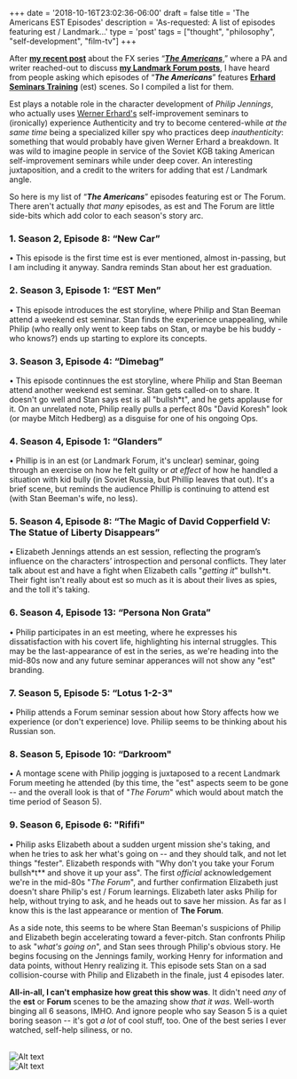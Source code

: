 +++
date = '2018-10-16T23:02:36-06:00'
draft = false
title = 'The Americans EST Episodes'
description = 'As-requested: A list of episodes featuring est / Landmark...'
type = 'post'
tags = ["thought", "philosophy", "self-development", "film-tv"]
+++

After [**my recent post**](https://julianwest.me/Blog/the-americans-and-landmark/) about the FX series “[***The Americans***](https://en.wikipedia.org/wiki/The_Americans),” where a PA and writer reached-out to discuss [**my Landmark Forum posts**](https://julianwest.me/Blog/a-funny-thing-happened-after-the-forum-part-1/), I have heard from people asking which episodes of “***The Americans***” features [**Erhard Seminars Training**](https://en.wikipedia.org/wiki/Erhard_Seminars_Training) (est) scenes. So I compiled a list for them.  <br />

Est plays a notable role in the character development of *Philip Jennings*, who actually uses [Werner Erhard's](https://en.wikipedia.org/wiki/Werner_Erhard) self-improvement seminars to (ironically) experience Authenticity and try to become centered-while *at the same time* being a specialized killer spy who practices deep *inauthenticity*: something that would probably have given Werner Erhard a breakdown.  It was wild to imagine people in service of the Soviet KGB taking American self-improvement seminars while under deep cover. An interesting juxtaposition, and a credit to the writers for adding that est / Landmark angle. <br /> 

So here is my list of “***The Americans***” episodes featuring est or The Forum.  There aren't actually *that many* episodes, as est and The Forum are little side-bits which add color to each season's story arc.  

### 1. Season 2, Episode 8: “New Car”
•	This episode is the first time est is ever mentioned, almost in-passing, but I am including it anyway.  Sandra reminds Stan about her est graduation.  <br />

### 2. Season 3, Episode 1: “EST Men”
•	This episode introduces the est storyline, where Philip and Stan Beeman attend a weekend est seminar. Stan finds the experience unappealing, while Philip (who really only went to keep tabs on Stan, or maybe be his buddy - who knows?) ends up starting to explore its concepts.  <br />

### 3. Season 3, Episode 4: “Dimebag”
•	This episode continnues the est storyline, where Philip and Stan Beeman attend another weekend est seminar. Stan gets called-on to share.  It doesn't go well and Stan says est is all "bullsh*t", and he gets applause for it.  On an unrelated note, Philip really pulls a perfect 80s "David Koresh" look (or maybe Mitch Hedberg) as a disguise for one of his ongoing Ops.   <br />

### 4. Season 4, Episode 1: “Glanders”
•	Phillip is in an est (or Landmark Forum, it's unclear) seminar, going through an exercise on how he felt guilty or *at effect* of how he handled a situation with kid bully (in Soviet Russia, but Phillip leaves that out).  It's a brief scene, but reminds the audience Phillip is continuing to attend est (with Stan Beeman's wife, no less).  <br />

### 5. Season 4, Episode 8: “The Magic of David Copperfield V: The Statue of Liberty Disappears”
•	Elizabeth Jennings attends an est session, reflecting the program’s influence on the characters’ introspection and personal conflicts.  They later talk about est and have a fight when Elizabeth calls "*getting it*" bullsh*t.  Their fight isn't really about est so much as it is about their lives as spies, and the toll it's taking.   <br />

### 6. Season 4, Episode 13: “Persona Non Grata”
•	Philip participates in an est meeting, where he expresses his dissatisfaction with his covert life, highlighting his internal struggles.  This may be the last-appearance of est in the series, as we're heading into the mid-80s now and any future seminar apperances will not show any "est" branding.  <br />

### 7. Season 5, Episode 5: “Lotus 1-2-3"
•	Philip attends a Forum seminar session about how Story affects how we experience (or don't experience) love.  Philiip seems to be thinking about his Russian son.   <br />

### 8. Season 5, Episode 10: “Darkroom"
•	A montage scene with Philip jogging is juxtaposed to a recent Landmark Forum meeting he attended (by this time, the "est" aspects seem to be gone -- and the overall look is that of "*The Forum*" which would about match the time period of Season 5).   <br />

### 9. Season 6, Episode 6: "Rififi"
•	Philip asks Elizabeth about a sudden urgent mission she's taking, and when he tries to ask her what's going on -- and they should talk, and not let things "fester".  Elizabeth responds with "Why don't you take your Forum bullsh*t** and shove it up your ass". The first *official* acknowledgement we're in the mid-80s "*The Forum*", and further confirmation Elizabeth just doesn't share Philip's est / Forum learnings.  Elizabeth later asks Philip for help, without trying to ask, and he heads out to save her mission.  As far as I know this is the last appearance or mention of **The Forum**. <br /> 

As a side note, this seems to be where Stan Beeman's suspicions of Philip and Elizabeth begin accelerating toward a fever-pitch.  Stan confronts Philip to ask "*what's going on*", and Stan sees through Philip's obvious story.  He begins focusing on the Jennings family, working Henry for information and data points, without Henry realizing it.  This episode sets Stan on a sad collision-course with Philip and Elizabeth in the finale, just 4 episodes later. <br />

**All-in-all, I can't emphasize how great this show was**.  It didn't need *any* of the **est** or **Forum** scenes to be the amazing show *that it was*.  Well-worth binging all 6 seasons, IMHO.  And ignore people who say Season 5 is a quiet boring season -- it's got *a lot* of cool stuff, too.   One of the best series I ever watched, self-help siliness, or no. <br /> <br />

<img src="https://julianwest.me/Blog/posts/images/The_Americans_EST.jpeg" alt="Alt text"> <br /> <img src="https://julianwest.me/Blog/posts/images/the-americans-forum.jpeg" alt="Alt text">